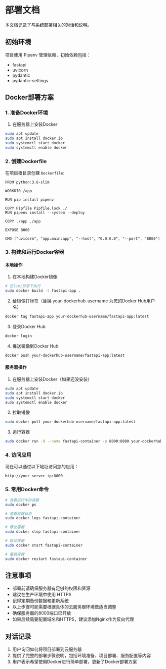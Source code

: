 # 部署文档

本文档记录了与系统部署相关的对话和说明。

## 初始环境

项目使用 Pipenv 管理依赖，初始依赖包括：

- fastapi
- uvicorn 
- pydantic
- pydantic-settings

## Docker部署方案

### 1. 准备Docker环境

1. 在服务器上安装Docker

```bash
sudo apt update
sudo apt install docker.io
sudo systemctl start docker
sudo systemctl enable docker
```

### 2. 创建Dockerfile

在项目根目录创建 `Dockerfile`:

```dockerfile:lapi/Dockerfile
FROM python:3.8-slim

WORKDIR /app

RUN pip install pipenv

COPY Pipfile Pipfile.lock ./
RUN pipenv install --system --deploy

COPY ./app ./app

EXPOSE 8000

CMD ["uvicorn", "app.main:app", "--host", "0.0.0.0", "--port", "8000"]
```

### 3. 构建和运行Docker容器

#### 本地操作

1. 在本地构建Docker镜像

```bash
# 在lapi目录下执行
sudo docker build -t fastapi-app .
```

2. 给镜像打标签（替换 your-dockerhub-username 为您的Docker Hub用户名）

```bash
docker tag fastapi-app your-dockerhub-username/fastapi-app:latest
```

3. 登录Docker Hub

```bash
docker login
```

4. 推送镜像到Docker Hub

```bash
docker push your-dockerhub-username/fastapi-app:latest
```

#### 服务器操作

1. 在服务器上安装Docker（如果还没安装）

```bash
sudo apt update
sudo apt install docker.io
sudo systemctl start docker
sudo systemctl enable docker
```

2. 拉取镜像

```bash
sudo docker pull your-dockerhub-username/fastapi-app:latest
```

3. 运行容器

```bash
sudo docker run -d --name fastapi-container -p 8000:8000 your-dockerhub-username/fastapi-app:latest
```

### 4. 访问应用

现在可以通过以下地址访问您的应用：

```
http://your_server_ip:8000
```

### 5. 常用Docker命令

```bash
# 查看运行中的容器
sudo docker ps

# 查看容器日志
sudo docker logs fastapi-container

# 停止容器
sudo docker stop fastapi-container

# 启动容器
sudo docker start fastapi-container

# 重启容器
sudo docker restart fastapi-container
```

## 注意事项

- 部署前请确保服务器有足够的权限和资源
- 建议在生产环境中使用 HTTPS
- 记得定期备份数据和更新系统
- 以上步骤可能需要根据具体的云服务器环境做适当调整
- 确保服务器的8000端口已开放
- 如果后续需要配置域名和HTTPS，建议添加Nginx作为反向代理

## 对话记录

1. 用户询问如何将项目部署到云服务器
2. 提供了完整的部署步骤说明，包括环境准备、项目部署、服务配置等内容
3. 用户表示希望使用Docker进行简单部署，更新了Docker部署方案
